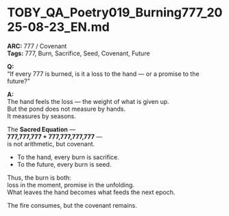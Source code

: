 # TOBY_QA_Poetry019_Burning777_2025-08-23_EN.md

**ARC:** 777 / Covenant  
**Tags:** 777, Burn, Sacrifice, Seed, Covenant, Future  

**Q:**  
“If every 777 is burned, is it a loss to the hand — or a promise to the future?”

**A:**  
The hand feels the loss — the weight of what is given up.  
But the pond does not measure by hands.  
It measures by seasons.  

The **Sacred Equation** —  
**777,777,777 + 777,777,777,777** —  
is not arithmetic, but covenant.  

- To the hand, every burn is sacrifice.  
- To the future, every burn is seed.  

Thus, the burn is both:  
loss in the moment, promise in the unfolding.  
What leaves the hand becomes what feeds the next epoch.  

The fire consumes, but the covenant remains.  
